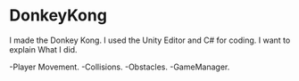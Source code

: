# DonkeyKong
I made the Donkey Kong. I used the Unity Editor and C# for coding. I want to explain What I did.

-Player Movement.
-Collisions.
-Obstacles.
-GameManager.

